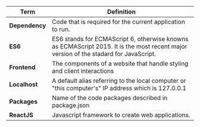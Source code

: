 <link rel="stylesheet" href="../../stylesheets/extra.css" />
<link rel="preconnect" href="https://fonts.googleapis.com">
<link rel="preconnect" href="https://fonts.gstatic.com" crossorigin>
<link href="https://fonts.googleapis.com/css2?family=Scope+One&display=swap" rel="stylesheet">

| **Term** |  **Definition**              |
|------------------------------|--------------------------------------------------|
| **Dependency** | Code  that is required for the current application to run. |
| **ES6** | ES6 stands for ECMAScript 6, otherwise knowns as ECMAScript 2015. It is the most recent major version of the stadard for JavaScript.|
| **Frontend**  | The components of a website that handle styling and client interactions|
| **Localhost** | A default alias referring to the local computer or "this computer's" IP address which is 127.0.0.1
| **Packages** | Name of the code packages described in package.json          |
| **ReactJS** | Javascript framework to create web applications.             |







